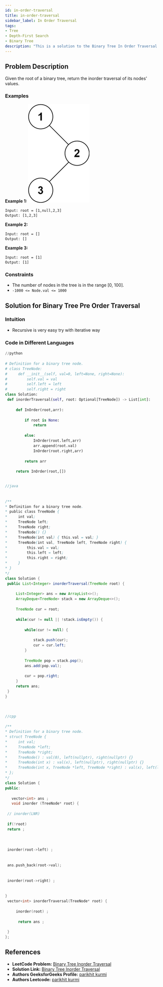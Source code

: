 ```yaml
---
id: in-order-traversal
title: in-order-traversal
sidebar_label: In Order Traversal
tags:
- Tree
- Depth-First Search
- Binary Tree
description: "This is a solution to the Binary Tree In Order Traversal problem on LeetCode."
---
```


## Problem Description
Given the root of a binary tree, return the inorder traversal of its nodes' values.

### Examples

**Example 1:**
![alt text](inorder_1-1.jpg)
```
Input: root = [1,null,2,3]
Output: [1,2,3]
```

**Example 2:**
```
Input: root = []
Output: []
```

**Example 3:**
```
Input: root = [1]
Output: [1]
```



### Constraints
- The number of nodes in the tree is in the range [0, 100].
- `-1000 <= Node.val <= 1000`

## Solution for Binary Tree Pre Order Traversal
  
### Intuition
- Recursive is very easy try with iterative way

### Code in Different Languages


<Tabs>
  <TabItem value="Python" label="Python">
  <SolutionAuthor name="@parikhitkurmi"/>
    
   ```python
//python

# Definition for a binary tree node.
# class TreeNode:
#     def __init__(self, val=0, left=None, right=None):
#         self.val = val
#         self.left = left
#         self.right = right
class Solution:
    def inorderTraversal(self, root: Optional[TreeNode]) -> List[int]:

        def InOrder(root,arr):
            
            if root is None:
                return

            else:
                InOrder(root.left,arr)
                arr.append(root.val)
                InOrder(root.right,arr)

            return arr

        return InOrder(root,[])            
        

```
  </TabItem>
  <TabItem value="Java" label="Java">
  <SolutionAuthor name="@parikhitkurmi"/>

   ```java
//java


/**
 * Definition for a binary tree node.
 * public class TreeNode {
 *     int val;
 *     TreeNode left;
 *     TreeNode right;
 *     TreeNode() {}
 *     TreeNode(int val) { this.val = val; }
 *     TreeNode(int val, TreeNode left, TreeNode right) {
 *         this.val = val;
 *         this.left = left;
 *         this.right = right;
 *     }
 * }
 */
class Solution {
    public List<Integer> inorderTraversal(TreeNode root) {
        
        List<Integer> ans = new ArrayList<>();
        ArrayDeque<TreeNode> stack = new ArrayDeque<>();

        TreeNode cur = root;

        while(cur != null || !stack.isEmpty()) {

            while(cur != null) {

                stack.push(cur);
                cur = cur.left;
            }

            TreeNode pop = stack.pop();
            ans.add(pop.val);

            cur = pop.right;
        }
        return ans;
    }
}




```
</TabItem>
<TabItem value="C++" label="C++">
<SolutionAuthor name="@parikhitkurmi"/>

   ```cpp
//cpp

/**
 * Definition for a binary tree node.
 * struct TreeNode {
 *     int val;
 *     TreeNode *left;
 *     TreeNode *right;
 *     TreeNode() : val(0), left(nullptr), right(nullptr) {}
 *     TreeNode(int x) : val(x), left(nullptr), right(nullptr) {}
 *     TreeNode(int x, TreeNode *left, TreeNode *right) : val(x), left(left), right(right) {}
 * };
 */
class Solution {
public:
 
      vector<int> ans ; 
      void inorder (TreeNode* root) {

    // inorder(LNR)
 
    if(!root) 
    return ;


   
    inorder(root->left) ;


    ans.push_back(root->val);

    
    inorder(root->right) ;


} 
    vector<int> inorderTraversal(TreeNode* root) {

        inorder(root) ;

         return ans ; 
        
    }
};

```

  </TabItem>
</Tabs>





## References

- **LeetCode Problem:** [Binary Tree Inorder Traversal](https://leetcode.com/problems/binary-tree-inorder-traversal/)
- **Solution Link:** [Binary Tree Inorder Traversal](https://leetcode.com/problems/binary-tree-inorder-traversal/submissions/)
- **Authors GeeksforGeeks Profile:** [parikhit kurmi](https://www.geeksforgeeks.org/user/sololeveler673/)
- **Authors Leetcode:** [parikhit kurmi](https://leetcode.com/u/parikhitkurmi14/)

